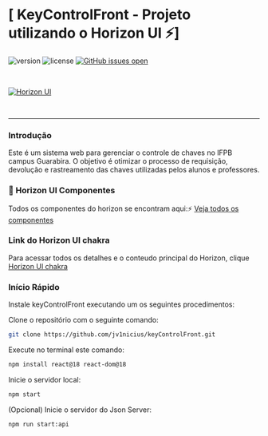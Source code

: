 # [ KeyControlFront - Projeto utilizando o Horizon UI ⚡️]

![version](https://img.shields.io/badge/version-3.0.0-brightgreen.svg)
![license](https://img.shields.io/badge/license-MIT-blue.svg)
[![GitHub issues open](https://img.shields.io/github/issues/horizon-ui/horizon-ui-chakra.svg?maxAge=2592000)](https://github.com/horizon-ui/horizon-ui-chakra/issues?q=is%3Aopen+is%3Aissue)

<p>&nbsp;</p>

[<img alt="Horizon UI" src="https://i.ibb.co/fdyTwz1/introduction-image-2.png" /> ](https://github.com/horizon-ui/horizon-ui-chakra)

<p>&nbsp;</p>


---

### Introdução

Este é um sistema web para gerenciar o controle de chaves no IFPB campus Guarabira. O objetivo é otimizar o processo de requisição, devolução e rastreamento das chaves utilizadas pelos alunos e professores.


### 🎉 Horizon UI Componentes

Todos os componentes do horizon se encontram aqui:⚡️
<a href="https://horizon-ui.com/components/?ref=readme-horizon" target="_blank">Veja todos os componentes</a>


### Link do Horizon UI chakra

Para acessar todos os detalhes e o conteudo principal do Horizon, clique <a href="https://github.com/horizon-ui/horizon-ui-chakra" target="_blank">Horizon UI chakra</a>


### Início Rápido

Instale keyControlFront executando um os seguintes procedimentos:

Clone o repositório com o seguinte comando:

```bash
git clone https://github.com/jv1nicius/keyControlFront.git
```


Execute no terminal este comando:

```bash
npm install react@18 react-dom@18
```


Inicie o servidor local:

```bash
npm start
```


(Opcional) Inicie o servidor do Json Server:
```bash
npm run start:api
```


